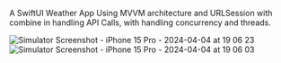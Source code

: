 
A SwiftUI Weather App Using MVVM architecture and URLSession with combine in handling API Calls, with handling concurrency and threads.


![Simulator Screenshot - iPhone 15 Pro - 2024-04-04 at 19 06 23](https://github.com/kholoudalhamzawy/WeatherApp/assets/63861068/14bfa3f0-d465-4890-bcd8-978abdd99aa0)
![Simulator Screenshot - iPhone 15 Pro - 2024-04-04 at 19 06 03](https://github.com/kholoudalhamzawy/WeatherApp/assets/63861068/95fc0991-c6ff-4188-9b46-85c3f41aadd5)
